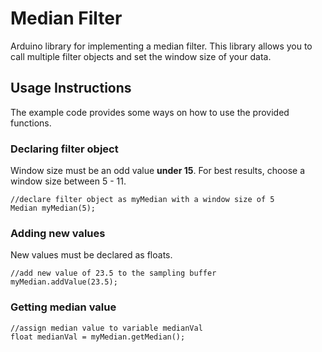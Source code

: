 # Median Filter
 Arduino library for implementing a median filter. This library allows you to call multiple filter objects and set the window size of your data.
## Usage Instructions
The example code provides some ways on how to use the provided functions. 
### Declaring filter object
Window size must be an odd value **under 15**. For best results, choose a window size between 5 - 11. 
```
//declare filter object as myMedian with a window size of 5 
Median myMedian(5);
```
### Adding new values
New values must be declared as floats.
```
//add new value of 23.5 to the sampling buffer
myMedian.addValue(23.5);
```
### Getting median value
```
//assign median value to variable medianVal
float medianVal = myMedian.getMedian();
```
